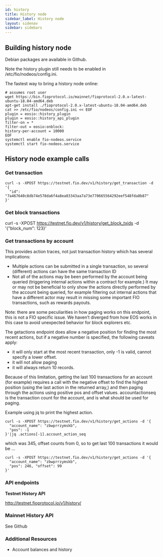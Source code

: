 ```yaml
---
id: history
title: History node
sidebar_label: History node
layout: sidenav
sidebar: sidebars
---
```


## Building history node

Debian packages are available in Github.

Note the history plugin still needs to be enabled in /etc/fio/nodeos/config.ini.

The fastest way to bring a history node online:
```
# assumes root user
wget https://bin.fioprotocol.io/mainnet/fioprotocol-2.0.x-latest-ubuntu-18.04-amd64.deb
apt-get install ./fioprotocol-2.0.x-latest-ubuntu-18.04-amd64.deb
cat >> /etc/fio/nodeos/config.ini << EOF
plugin = eosio::history_plugin
plugin = eosio::history_api_plugin
filter-on = *
filter-out = eosio:onblock:
history-per-account = 10000
EOF
systemctl enable fio-nodeos.service
systemctl start fio-nodeos.service
```

## History node example calls

### Get transaction
```
curl -s -XPOST https://testnet.fio.dev/v1/history/get_transaction -d '{
  "id": "7a467640c8db74e578da6f4a8ea03343aa7a73e770665564292eef548fda8b87"
}'
```

### Get block transactions

curl -s -XPOST https://testnet.fio.dev/v1/history/get_block_txids -d '{"block_num": 123}'

### Get transactions by account

This provides action traces, not just transaction history which has several implications:

* Multiple actions can be submitted in a single transaction, so several (different) actions can have the same transaction ID
* Not all of the actions may be been performed by the account being queried (triggering internal actions within a contract for example.) It may or may not be beneficial to only show the actions directly performed by the account being queried, for example filtering out internal actions that have a different actor may result in missing some important FIO transactions, such as rewards payouts.

Note: there are some peculiarities in how paging works on this endpoint, this is not a FIO specific issue. We haven’t diverged from how EOS works in this case to avoid unexpected behavior for block explorers etc.

The getactions endpoint does allow a negative position for finding the most recent actions, but if a negative number is specified, the following caveats apply:

* it will only start at the most recent transaction, only -1 is valid, cannot specify a lower offset.
* it will not allow paging
* it will always return 10 records.

Because of this limitation, getting the last 100 transactions for an account (for example) requires a call with the negative offset to find the highest position (using the last action in the returned array,) and then paging through the actions using positive pos and offset values. accountactionseq is the transaction count for the account, and is what should be used for paging.

Example using jq to print the highest action.
```
curl -s -XPOST https://testnet.fio.dev/v1/history/get_actions -d '{
  "account_name": "zbwprrzymskb",
  "pos": -1
}'|jq .actions[-1].account_action_seq
```

which was 345, offset counts from 0, so to get last 100 transactions it would be …
```
curl -s -XPOST https://testnet.fio.dev/v1/history/get_actions -d '{
  "account_name": "zbwprrzymskb",
  "pos": 246, "offset": 99
}'
```

### API endpoints

**Testnet History API**

http://testnet.fioprotocol.io/v1/history/

### Mainnet History API

See Github

### Additional Resources

* Account balances and history


